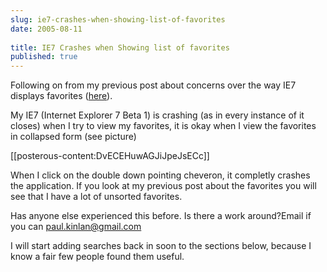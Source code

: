 ```yaml
---
slug: ie7-crashes-when-showing-list-of-favorites
date: 2005-08-11
 
title: IE7 Crashes when Showing list of favorites
published: true
---
```

Following on from my previous post about concerns over the way IE7 displays favorites (<a href="http://www.kinlan.co.uk/2005/08/internet-explorer-7-favorites-problem.html">here</a>).<p />My IE7 (Internet Explorer 7 Beta 1) is crashing (as in every instance of it closes) when I try to view my favorites, it is okay when I view the favorites in collapsed form (see picture)<p />[[posterous-content:DvECEHuwAGJiJpeJsECc]]<p />When I click on the double down pointing cheveron, it completly crashes the application.  If you look at my previous post about the favorites you will see that I have a lot of unsorted favorites.<p />Has anyone else experienced this before.  Is there a work around?Email if you can <a href="mailto:paul.kinlan@gmail.com">paul.kinlan@gmail.com</a><p />I will start adding searches back in soon to the sections below, because I know a fair few people found them useful.<p />

